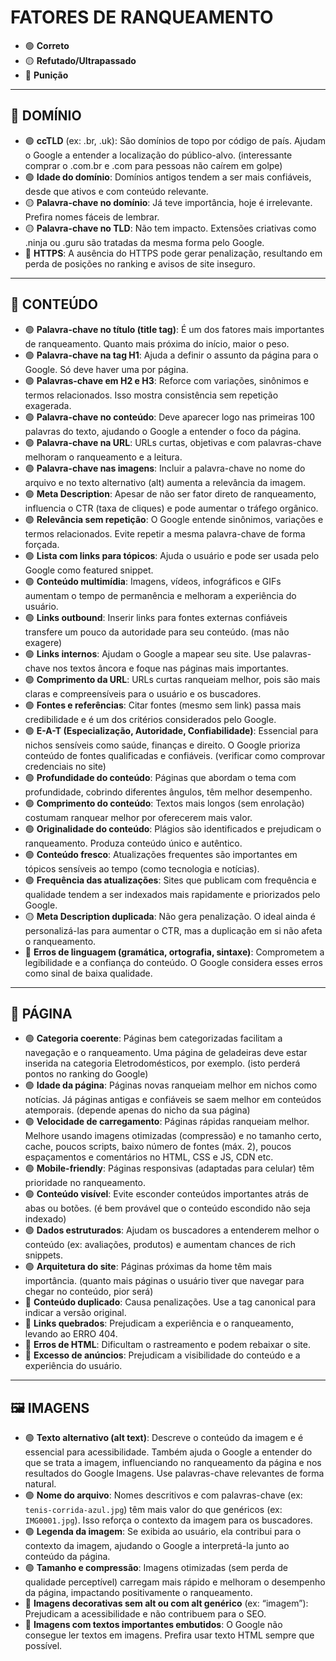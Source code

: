 # FATORES DE RANQUEAMENTO

- 🟢 **Correto**
- 🟡 **Refutado/Ultrapassado**
- 🔴 **Punição**

---

## 🧭 DOMÍNIO

- 🟢 **ccTLD** (ex: .br, .uk): São domínios de topo por código de país. Ajudam o Google a entender a localização do público-alvo. (interessante comprar o .com.br e .com para pessoas não caírem em golpe)
- 🟢 **Idade do domínio**: Domínios antigos tendem a ser mais confiáveis, desde que ativos e com conteúdo relevante.
- 🟡 **Palavra-chave no domínio**: Já teve importância, hoje é irrelevante. Prefira nomes fáceis de lembrar.
- 🟡 **Palavra-chave no TLD**: Não tem impacto. Extensões criativas como .ninja ou .guru são tratadas da mesma forma pelo Google.
- 🔴 **HTTPS**: A ausência do HTTPS pode gerar penalização, resultando em perda de posições no ranking e avisos de site inseguro.

---

## 📝 CONTEÚDO

- 🟢 **Palavra-chave no título (title tag)**: É um dos fatores mais importantes de ranqueamento. Quanto mais próxima do início, maior o peso.
- 🟢 **Palavra-chave na tag H1**: Ajuda a definir o assunto da página para o Google. Só deve haver uma por página.
- 🟢 **Palavras-chave em H2 e H3**: Reforce com variações, sinônimos e termos relacionados. Isso mostra consistência sem repetição exagerada.
- 🟢 **Palavra-chave no conteúdo**: Deve aparecer logo nas primeiras 100 palavras do texto, ajudando o Google a entender o foco da página.
- 🟢 **Palavra-chave na URL**: URLs curtas, objetivas e com palavras-chave melhoram o ranqueamento e a leitura.
- 🟢 **Palavra-chave nas imagens**: Incluir a palavra-chave no nome do arquivo e no texto alternativo (alt) aumenta a relevância da imagem.
- 🟢 **Meta Description**: Apesar de não ser fator direto de ranqueamento, influencia o CTR (taxa de cliques) e pode aumentar o tráfego orgânico.
- 🟢 **Relevância sem repetição**: O Google entende sinônimos, variações e termos relacionados. Evite repetir a mesma palavra-chave de forma forçada.
- 🟢 **Lista com links para tópicos**: Ajuda o usuário e pode ser usada pelo Google como featured snippet.
- 🟢 **Conteúdo multimídia**: Imagens, vídeos, infográficos e GIFs aumentam o tempo de permanência e melhoram a experiência do usuário.
- 🟢 **Links outbound**: Inserir links para fontes externas confiáveis transfere um pouco da autoridade para seu conteúdo. (mas não exagere)
- 🟢 **Links internos**: Ajudam o Google a mapear seu site. Use palavras-chave nos textos âncora e foque nas páginas mais importantes.
- 🟢 **Comprimento da URL**: URLs curtas ranqueiam melhor, pois são mais claras e compreensíveis para o usuário e os buscadores.
- 🟢 **Fontes e referências**: Citar fontes (mesmo sem link) passa mais credibilidade e é um dos critérios considerados pelo Google.
- 🟢 **E-A-T (Especialização, Autoridade, Confiabilidade)**: Essencial para nichos sensíveis como saúde, finanças e direito. O Google prioriza conteúdo de fontes qualificadas e confiáveis. (verificar como comprovar credenciais no site)
- 🟢 **Profundidade do conteúdo**: Páginas que abordam o tema com profundidade, cobrindo diferentes ângulos, têm melhor desempenho.
- 🟢 **Comprimento do conteúdo**: Textos mais longos (sem enrolação) costumam ranquear melhor por oferecerem mais valor.
- 🟢 **Originalidade do conteúdo**: Plágios são identificados e prejudicam o ranqueamento. Produza conteúdo único e autêntico.
- 🟢 **Conteúdo fresco**: Atualizações frequentes são importantes em tópicos sensíveis ao tempo (como tecnologia e notícias).
- 🟢 **Frequência das atualizações**: Sites que publicam com frequência e qualidade tendem a ser indexados mais rapidamente e priorizados pelo Google.
- 🟡 **Meta Description duplicada**: Não gera penalização. O ideal ainda é personalizá-las para aumentar o CTR, mas a duplicação em si não afeta o ranqueamento.
- 🔴 **Erros de linguagem (gramática, ortografia, sintaxe)**: Comprometem a legibilidade e a confiança do conteúdo. O Google considera esses erros como sinal de baixa qualidade.

---

## 🧾 PÁGINA

- 🟢 **Categoria coerente**: Páginas bem categorizadas facilitam a navegação e o ranqueamento. Uma página de geladeiras deve estar inserida na categoria Eletrodomésticos, por exemplo. (isto perderá pontos no ranking do Google)
- 🟢 **Idade da página**: Páginas novas ranqueiam melhor em nichos como notícias. Já páginas antigas e confiáveis se saem melhor em conteúdos atemporais. (depende apenas do nicho da sua página)
- 🟢 **Velocidade de carregamento**: Páginas rápidas ranqueiam melhor. Melhore usando imagens otimizadas (compressão) e no tamanho certo, cache, poucos scripts, baixo número de fontes (máx. 2), poucos espaçamentos e comentários no HTML, CSS e JS, CDN etc.
- 🟢 **Mobile-friendly**: Páginas responsivas (adaptadas para celular) têm prioridade no ranqueamento.
- 🟢 **Conteúdo visível**: Evite esconder conteúdos importantes atrás de abas ou botões. (é bem provável que o conteúdo escondido não seja indexado)
- 🟢 **Dados estruturados**: Ajudam os buscadores a entenderem melhor o conteúdo (ex: avaliações, produtos) e aumentam chances de rich snippets.
- 🟢 **Arquitetura do site**: Páginas próximas da home têm mais importância. (quanto mais páginas o usuário tiver que navegar para chegar no conteúdo, pior será)
- 🔴 **Conteúdo duplicado**: Causa penalizações. Use a tag canonical para indicar a versão original.
- 🔴 **Links quebrados**: Prejudicam a experiência e o ranqueamento, levando ao ERRO 404.
- 🔴 **Erros de HTML**: Dificultam o rastreamento e podem rebaixar o site.
- 🔴 **Excesso de anúncios**: Prejudicam a visibilidade do conteúdo e a experiência do usuário.

---

## 🖼️ IMAGENS

- 🟢 **Texto alternativo (alt text)**: Descreve o conteúdo da imagem e é essencial para acessibilidade. Também ajuda o Google a entender do que se trata a imagem, influenciando no ranqueamento da página e nos resultados do Google Imagens. Use palavras-chave relevantes de forma natural.
- 🟢 **Nome do arquivo**: Nomes descritivos e com palavras-chave (ex: `tenis-corrida-azul.jpg`) têm mais valor do que genéricos (ex: `IMG0001.jpg`). Isso reforça o contexto da imagem para os buscadores.
- 🟢 **Legenda da imagem**: Se exibida ao usuário, ela contribui para o contexto da imagem, ajudando o Google a interpretá-la junto ao conteúdo da página.
- 🟢 **Tamanho e compressão**: Imagens otimizadas (sem perda de qualidade perceptível) carregam mais rápido e melhoram o desempenho da página, impactando positivamente o ranqueamento.
- 🔴 **Imagens decorativas sem alt ou com alt genérico** (ex: “imagem”): Prejudicam a acessibilidade e não contribuem para o SEO.
- 🔴 **Imagens com textos importantes embutidos**: O Google não consegue ler textos em imagens. Prefira usar texto HTML sempre que possível.
